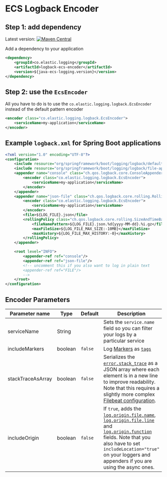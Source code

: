 # ECS Logback Encoder

## Step 1: add dependency

Latest version: [![Maven Central](https://img.shields.io/maven-central/v/co.elastic.logging/logback-ecs-encoder.svg)](https://search.maven.org/search?q=g:co.elastic.logging%20AND%20a:logback-ecs-encoder)

Add a dependency to your application
```xml
<dependency>
    <groupId>co.elastic.logging</groupId>
    <artifactId>logback-ecs-encoder</artifactId>
    <version>${java-ecs-logging.version}</version>
</dependency>
```

## Step 2: use the `EcsEncoder`

All you have to do is to use the `co.elastic.logging.logback.EcsEncoder` instead of the default pattern encoder
```xml
<encoder class="co.elastic.logging.logback.EcsEncoder">
    <serviceName>my-application</serviceName>
</encoder>
```

## Example `logback.xml` for Spring Boot applications
 
```xml
<?xml version="1.0" encoding="UTF-8"?>
<configuration>
    <include resource="org/springframework/boot/logging/logback/defaults.xml"/>
    <include resource="org/springframework/boot/logging/logback/file-appender.xml"/>
    <appender name="console" class="ch.qos.logback.core.ConsoleAppender">
        <encoder class="co.elastic.logging.logback.EcsEncoder">
            <serviceName>my-application</serviceName>
        </encoder>
    </appender>
    <appender name="json-file" class="ch.qos.logback.core.rolling.RollingFileAppender">
        <encoder class="co.elastic.logging.logback.EcsEncoder">
            <serviceName>my-application</serviceName>
        </encoder>
        <file>${LOG_FILE}.json</file>
        <rollingPolicy class="ch.qos.logback.core.rolling.SizeAndTimeBasedRollingPolicy">
            <fileNamePattern>${LOG_FILE}.json.%d{yyyy-MM-dd}.%i.gz</fileNamePattern>
            <maxFileSize>${LOG_FILE_MAX_SIZE:-10MB}</maxFileSize>
            <maxHistory>${LOG_FILE_MAX_HISTORY:-0}</maxHistory>
        </rollingPolicy>
    </appender>

    <root level="INFO">
        <appender-ref ref="console"/>
        <appender-ref ref="json-file"/>
        <!-- uncomment this if you also want to log in plain text        
        <appender-ref ref="FILE"/>
        -->
    </root>
</configuration>
```

## Encoder Parameters

|Parameter name   |Type   |Default|Description|
|-----------------|-------|-------|-----------|
|serviceName      |String |       |Sets the `service.name` field so you can filter your logs by a particular service |
|includeMarkers   |boolean|`false`|Log [Markers](https://logging.apache.org/log4j/2.0/manual/markers.html) as [`tags`](https://www.elastic.co/guide/en/ecs/current/ecs-base.html) |
|stackTraceAsArray|boolean|`false`|Serializes the [`error.stack_trace`](https://www.elastic.co/guide/en/ecs/current/ecs-error.html) as a JSON array where each element is in a new line to improve readability. Note that this requires a slightly more complex [Filebeat configuration](../README.md#when-stacktraceasarray-is-enabled).|
|includeOrigin    |boolean|`false`|If `true`, adds the [`log.origin.file.name`](https://www.elastic.co/guide/en/ecs/current/ecs-log.html), [`log.origin.file.line`](https://www.elastic.co/guide/en/ecs/current/ecs-log.html) and [`log.origin.function`](https://www.elastic.co/guide/en/ecs/current/ecs-log.html) fields. Note that you also have to set `includeLocation="true"` on your loggers and appenders if you are using the async ones. |
